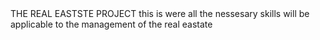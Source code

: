 <DOCTYPE html>
  <head>
 THE REAL EASTSTE PROJECT 
  </head>
    <body>
      this is were all the nessesary skills will be applicable to the management of the real eastate
    </body>
